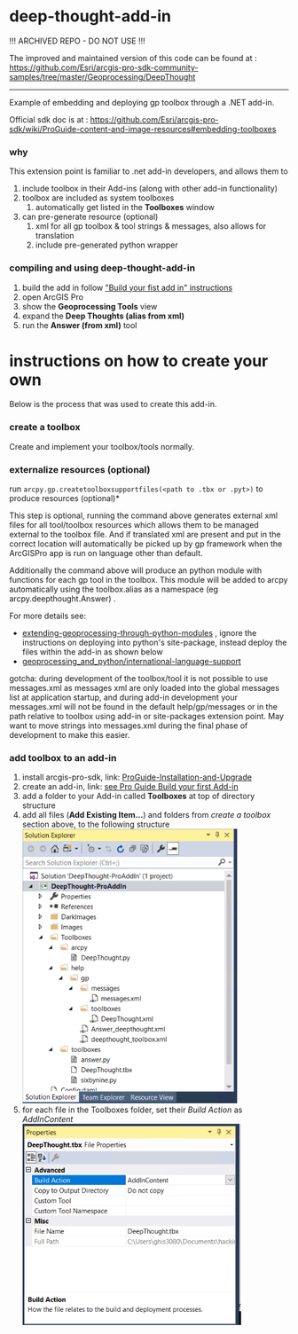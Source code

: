 # deep-thought-add-in

!!! ARCHIVED REPO - DO NOT USE !!!

The improved and maintained version of this code can be found at : https://github.com/Esri/arcgis-pro-sdk-community-samples/tree/master/Geoprocessing/DeepThought


----

Example of embedding and deploying gp toolbox through a .NET add-in.

Official sdk doc is at : https://github.com/Esri/arcgis-pro-sdk/wiki/ProGuide-content-and-image-resources#embedding-toolboxes


### why
This extension point is familiar to .net add-in developers, and allows them to 
1. include toolbox in their Add-ins (along with other add-in functionality)
1. toolbox are included as system toolboxes
   1. automatically get listed in the **Toolboxes** window
1. can pre-generate resource (optional)
   1. xml for all gp toolbox & tool strings & messages, also allows for translation
   1. include pre-generated python wrapper

### compiling and using deep-thought-add-in

1. build the add in follow ["Build your fist add in" instructions](https://github.com/Esri/arcgis-pro-sdk/wiki/ProGuide-Build-Your-First-Add-in)
1. open ArcGIS Pro
1. show the **Geoprocessing Tools** view
1. expand the **Deep Thoughts (alias from xml)**
1. run the **Answer (from xml)** tool

# instructions on how to create your own
Below is the process that was used to create this add-in.

### create a toolbox 
Create and implement your toolbox/tools normally.


### externalize resources (optional)
run `arcpy.gp.createtoolboxsupportfiles(<path to .tbx or .pyt>)` to produce resources (optional)*

This step is optional, running the command above generates external xml files for all tool/toolbox resources which allows them to be managed external to the toolbox file. And if translated xml are present and put in the correct location will automatically be picked up by gp framework when the ArcGISPro app is run on language other than default.

Additionally the command above will produce an python module with functions for each gp tool in the toolbox.  This module will be added to arcpy automatically using the toolbox.alias as a namespace (eg arcpy.deepthought.Answer)
.

For more details see:
 - [extending-geoprocessing-through-python-modules](https://pro.arcgis.com/en/pro-app/arcpy/geoprocessing_and_python/extending-geoprocessing-through-python-modules.htm) , ignore the instructions on deploying into python's site-package, instead deploy the files within the add-in as shown below
 - [geoprocessing_and_python/international-language-support](https://pro.arcgis.com/en/pro-app/arcpy/geoprocessing_and_python/international-language-support.htm)


gotcha: during development of the toolbox/tool it is not possible to use messages.xml as messages xml are only loaded into the global messages list at application startup, and during add-in development your messages.xml will not be found  in the default help/gp/messages or in the path relative to toolbox using add-in or site-packages extension point. May want to move strings into messages.xml during the final phase of development to make this easier.


### add toolbox to an add-in
1. install arcgis-pro-sdk, link: [ProGuide-Installation-and-Upgrade](https://github.com/Esri/arcgis-pro-sdk/wiki/ProGuide-Installation-and-Upgrade)
2. create an add-in, link: [see Pro Guide Build your first Add-in](https://github.com/Esri/arcgis-pro-sdk/wiki/ProGuide-Build-Your-First-Add-in)
3. add a folder to your Add-in called **Toolboxes** at top of directory structure
4. add all files (**Add Existing Item...**) and folders from *create a toolbox* section above, to the following structure
![2019-05-03_9-47-43](addtbx_step4.png)
5. for each file in the Toolboxes folder, set their *Build Action* as *AddInContent*
![2019-05-03_9-49-02](addtbx_step5.png)
